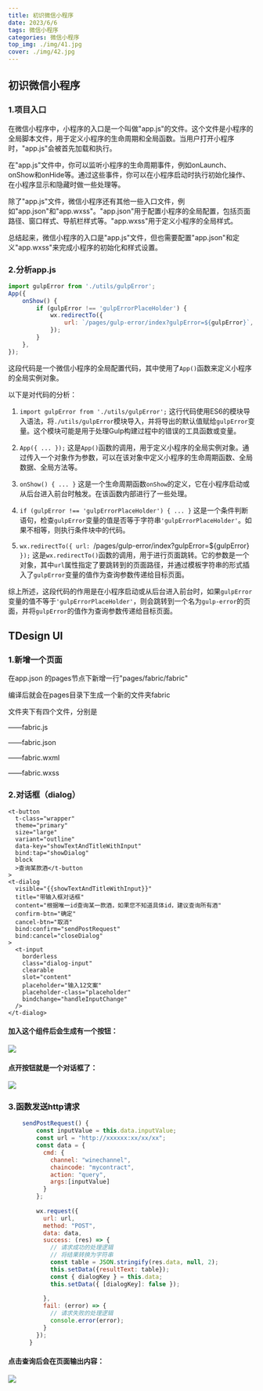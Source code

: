 ```yaml
---
title: 初识微信小程序
date: 2023/6/6
tags: 微信小程序
categories: 微信小程序
top_img: ./img/41.jpg
cover: ./img/42.jpg
---
```










## 初识微信小程序

### 1.项目入口

在微信小程序中，小程序的入口是一个叫做"app.js"的文件。这个文件是小程序的全局脚本文件，用于定义小程序的生命周期和全局函数。当用户打开小程序时，"app.js"会被首先加载和执行。

在"app.js"文件中，你可以监听小程序的生命周期事件，例如onLaunch、onShow和onHide等。通过这些事件，你可以在小程序启动时执行初始化操作、在小程序显示和隐藏时做一些处理等。

除了"app.js"文件，微信小程序还有其他一些入口文件，例如"app.json"和"app.wxss"。"app.json"用于配置小程序的全局配置，包括页面路径、窗口样式、导航栏样式等。"app.wxss"用于定义小程序的全局样式。

总结起来，微信小程序的入口是"app.js"文件，但也需要配置"app.json"和定义"app.wxss"来完成小程序的初始化和样式设置。



### 2.分析app.js

```js
import gulpError from './utils/gulpError';
App({
    onShow() {
        if (gulpError !== 'gulpErrorPlaceHolder') {
            wx.redirectTo({
                url: `/pages/gulp-error/index?gulpError=${gulpError}`,
            });
        }
    },
});
```

这段代码是一个微信小程序的全局配置代码，其中使用了`App()`函数来定义小程序的全局实例对象。

以下是对代码的分析：

1. `import gulpError from './utils/gulpError';`
   这行代码使用ES6的模块导入语法，将`./utils/gulpError`模块导入，并将导出的默认值赋给`gulpError`变量。这个模块可能是用于处理Gulp构建过程中的错误的工具函数或变量。

2. `App({ ... });`
   这是`App()`函数的调用，用于定义小程序的全局实例对象。通过传入一个对象作为参数，可以在该对象中定义小程序的生命周期函数、全局数据、全局方法等。

3. `onShow() { ... }`
   这是一个生命周期函数`onShow`的定义，它在小程序启动或从后台进入前台时触发。在该函数内部进行了一些处理。

4. `if (gulpError !== 'gulpErrorPlaceHolder') { ... }`
   这是一个条件判断语句，检查`gulpError`变量的值是否等于字符串`'gulpErrorPlaceHolder'`。如果不相等，则执行条件块中的代码。

5. `wx.redirectTo({ url: `/pages/gulp-error/index?gulpError=${gulpError}` });`
   这是`wx.redirectTo()`函数的调用，用于进行页面跳转。它的参数是一个对象，其中`url`属性指定了要跳转到的页面路径，并通过模板字符串的形式插入了`gulpError`变量的值作为查询参数传递给目标页面。

综上所述，这段代码的作用是在小程序启动或从后台进入前台时，如果`gulpError`变量的值不等于`'gulpErrorPlaceHolder'`，则会跳转到一个名为`gulp-error`的页面，并将`gulpError`的值作为查询参数传递给目标页面。



## TDesign UI



### 1.新增一个页面

在app.json 的pages节点下新增一行"pages/fabric/fabric"

编译后就会在pages目录下生成一个新的文件夹fabric

文件夹下有四个文件，分别是

——fabric.js

——fabric.json

——fabric.wxml

——fabric.wxss



### 2.对话框（dialog）

```
<t-button
  t-class="wrapper"
  theme="primary"
  size="large"
  variant="outline"
  data-key="showTextAndTitleWithInput"
  bind:tap="showDialog"
  block
  >查询某款酒</t-button
>
<t-dialog
  visible="{{showTextAndTitleWithInput}}"
  title="带输入框对话框"
  content="根据唯一id查询某一款酒，如果您不知道具体id，建议查询所有酒"
  confirm-btn="确定"
  cancel-btn="取消"
  bind:confirm="sendPostRequest"
  bind:cancel="closeDialog"
>
  <t-input
    borderless
    class="dialog-input"
    clearable
    slot="content"
    placeholder="输入12文案"
    placeholder-class="placeholder"
    bindchange="handleInputChange"
  />
</t-dialog>
```

#### 加入这个组件后会生成有一个按钮：

![](./img/74.png)

#### 点开按钮就是一个对话框了：

![](./img/73.png)



### 3.函数发送http请求

```js
    sendPostRequest() {
        const inputValue = this.data.inputValue;
        const url = "http://xxxxxx:xx/xx/xx";
        const data = {
          cmd: {
            channel: "winechannel",
            chaincode: "mycontract",
            action: "query",
            args:[inputValue]
          }
        };
        
        wx.request({
          url: url,
          method: "POST",
          data: data,
          success: (res) => {
            // 请求成功的处理逻辑
            // 将结果转换为字符串
            const table = JSON.stringify(res.data, null, 2);
            this.setData({resultText: table});
            const { dialogKey } = this.data;
            this.setData({ [dialogKey]: false });
            
          },
          fail: (error) => {
            // 请求失败的处理逻辑
            console.error(error);
          }
        });
      }
```

#### 点击查询后会在页面输出内容：

![](./img/75.png)
